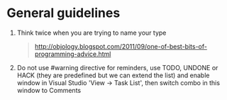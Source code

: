 # General guidelines

1. Think twice when you are trying to name your type
   > http://objology.blogspot.com/2011/09/one-of-best-bits-of-programming-advice.html

2. Do not use #warning directive for reminders, use TODO, UNDONE or HACK (they are predefined but we can extend the list)
and enable window in Visual Studio 'View -> Task List', then switch combo in this window to Comments
